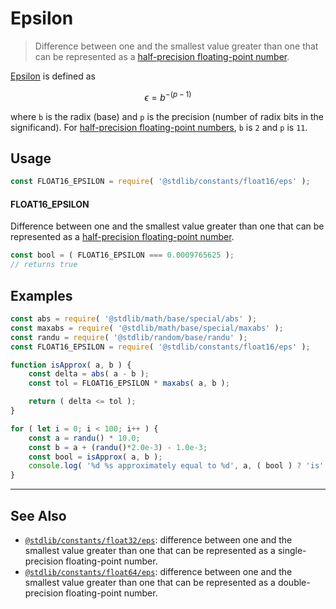 <!--

@license Apache-2.0

Copyright (c) 2018 The Stdlib Authors.

Licensed under the Apache License, Version 2.0 (the "License");
you may not use this file except in compliance with the License.
You may obtain a copy of the License at

   http://www.apache.org/licenses/LICENSE-2.0

Unless required by applicable law or agreed to in writing, software
distributed under the License is distributed on an "AS IS" BASIS,
WITHOUT WARRANTIES OR CONDITIONS OF ANY KIND, either express or implied.
See the License for the specific language governing permissions and
limitations under the License.

-->

# Epsilon

> Difference between one and the smallest value greater than one that can be represented as a [half-precision floating-point number][half-precision-floating-point-format].

<section class="intro">

[Epsilon][machine-epsilon] is defined as

<!-- <equation class="equation" label="eq:epsilon_float16" align="center" raw="\epsilon = b^{-(p-1)}" alt="Epsilon for a half-precision floating-point number."> -->

```math
\epsilon = b^{-(p-1)}
```

<!-- <div class="equation" align="center" data-raw-text="\epsilon = b^{-(p-1)}" data-equation="eq:epsilon_float16">
    <img src="https://cdn.jsdelivr.net/gh/stdlib-js/stdlib@5d87cc7cb2c58aeb732872f89562d2c89571cc8a/lib/node_modules/@stdlib/constants/float16/eps/docs/img/equation_epsilon_float16.svg" alt="Epsilon for a half-precision floating-point number.">
    <br>
</div> -->

<!-- </equation> -->

where `b` is the radix (base) and `p` is the precision (number of radix bits in the significand). For [half-precision floating-point numbers][half-precision-floating-point-format], `b` is `2` and `p` is `11`.

</section>

<!-- /.intro -->

<section class="usage">

## Usage

```javascript
const FLOAT16_EPSILON = require( '@stdlib/constants/float16/eps' );
```

#### FLOAT16_EPSILON

Difference between one and the smallest value greater than one that can be represented as a [half-precision floating-point number][half-precision-floating-point-format].

```javascript
const bool = ( FLOAT16_EPSILON === 0.0009765625 );
// returns true
```

</section>

<!-- /.usage -->

<section class="examples">

## Examples

<!-- eslint no-undef: "error" -->

```javascript
const abs = require( '@stdlib/math/base/special/abs' );
const maxabs = require( '@stdlib/math/base/special/maxabs' );
const randu = require( '@stdlib/random/base/randu' );
const FLOAT16_EPSILON = require( '@stdlib/constants/float16/eps' );

function isApprox( a, b ) {
    const delta = abs( a - b );
    const tol = FLOAT16_EPSILON * maxabs( a, b );

    return ( delta <= tol );
}

for ( let i = 0; i < 100; i++ ) {
    const a = randu() * 10.0;
    const b = a + (randu()*2.0e-3) - 1.0e-3;
    const bool = isApprox( a, b );
    console.log( '%d %s approximately equal to %d', a, ( bool ) ? 'is' : 'is not', b );
}
```

</section>

<!-- /.examples -->

<!-- Section for related `stdlib` packages. Do not manually edit this section, as it is automatically populated. -->

<section class="related">

* * *

## See Also

-   <span class="package-name">[`@stdlib/constants/float32/eps`][@stdlib/constants/float32/eps]</span><span class="delimiter">: </span><span class="description">difference between one and the smallest value greater than one that can be represented as a single-precision floating-point number.</span>
-   <span class="package-name">[`@stdlib/constants/float64/eps`][@stdlib/constants/float64/eps]</span><span class="delimiter">: </span><span class="description">difference between one and the smallest value greater than one that can be represented as a double-precision floating-point number.</span>

</section>

<!-- /.related -->

<!-- Section for all links. Make sure to keep an empty line after the `section` element and another before the `/section` close. -->

<section class="links">

[half-precision-floating-point-format]: https://en.wikipedia.org/wiki/Half-precision_floating-point_format

[machine-epsilon]: https://en.wikipedia.org/wiki/Machine_epsilon

<!-- <related-links> -->

[@stdlib/constants/float32/eps]: https://github.com/stdlib-js/stdlib/tree/develop/lib/node_modules/%40stdlib/constants/float32/eps

[@stdlib/constants/float64/eps]: https://github.com/stdlib-js/stdlib/tree/develop/lib/node_modules/%40stdlib/constants/float64/eps

<!-- </related-links> -->

</section>

<!-- /.links -->
